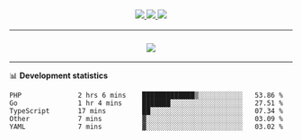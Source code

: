 <h3 align="center">
  <a href="https://github.com/hwalker928">
      <img src="https://img.shields.io/github/followers/hwalker928?label=Followers&style=for-the-badge&color=lightblue">
  </a>
  <a href="https://harryw.link/discord" alt="Discord">
      <img src="https://img.shields.io/discord/738451951758606336?label=discord&style=for-the-badge&color=lightblue"/>
  </a>
  <a href="https://harryw.link/sparked" alt="Sparked Host">
      <img src="https://img.shields.io/static/v1?label=Sponsor&message=Sparked%20Host&color=yellow&style=for-the-badge"/>
  </a>
</h3>

<hr>


<h3 align="center">
  <a href="https://github.com/hwalker928">
      <img src="https://github-profile-trophy.vercel.app/?username=hwalker928&no-bg=true&no-frame=true">
  </a>
</h3>


<hr>

📊 **Development statistics**

<!--START_SECTION:waka-->

```text
PHP              2 hrs 6 mins    █████████████▒░░░░░░░░░░░   53.86 %
Go               1 hr 4 mins     ███████░░░░░░░░░░░░░░░░░░   27.51 %
TypeScript       17 mins         ██░░░░░░░░░░░░░░░░░░░░░░░   07.34 %
Other            7 mins          ▓░░░░░░░░░░░░░░░░░░░░░░░░   03.09 %
YAML             7 mins          ▓░░░░░░░░░░░░░░░░░░░░░░░░   03.02 %
```

<!--END_SECTION:waka-->
